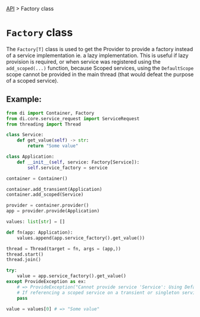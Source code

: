 [API](/docs/api.md) > Factory class
# `Factory` class

The `Factory[T]` class is used to get the Provider to provide a factory instead of a service implementation ie. a lazy implementation. This is useful if lazy provision is required, or when service was registered using the `add_scoped(...)` function, because Scoped services, using the `DefaultScope` scope cannot be provided in the main thread (that would defeat the purpose of a scoped service).

## Example:
```python
from di import Container, Factory
from di.core.service_request import ServiceRequest
from threading import Thread

class Service:
    def get_value(self) -> str:
        return "Some value"

class Application:
    def __init__(self, service: Factory[Service]):
        self.service_factory = service

container = Container()

container.add_transient(Application)
container.add_scoped(Service)

provider = container.provider()
app = provider.provide(Application)

values: list[str] = []

def fn(app: Application):
    values.append(app.service_factory().get_value())

thread = Thread(target = fn, args = (app,))
thread.start()
thread.join()

try:
    value = app.service_factory().get_value()
except ProvideException as ex:
    # => ProvideException("Cannot provide service 'Service': Using DefaultScope on main thread is not permitted.
    # If referencing a scoped service on a transient or singleton service, consider using the Factory[Service] method")
    pass

value = values[0] # => "Some value"
```